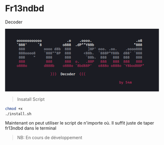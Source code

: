 # Fr13ndbd
Decoder

![](fr13ndbd.png?raw=true)

>Insatall Script
```bash
chmod +x
./install.sh
```
Maintenant on peut utiliser le script de n'importe où.
Il suffit juste de taper fr13ndbd dans le terminal




>NB: En cours de développement
